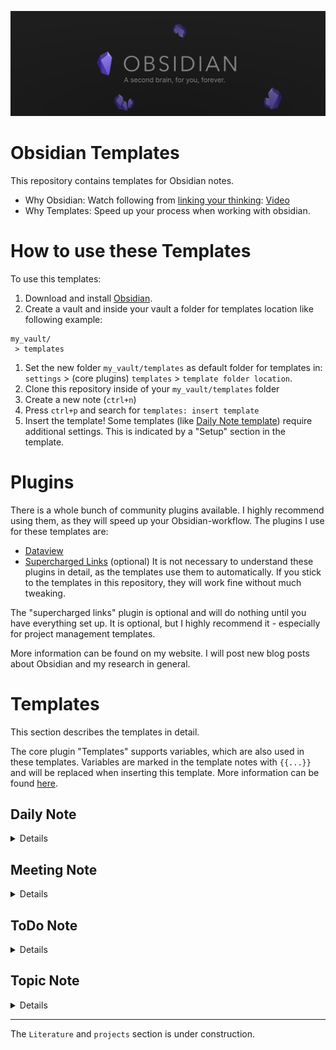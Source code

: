 ![banner](obsidian_banner.png)

# Obsidian Templates

This repository contains templates for Obsidian notes.

- Why Obsidian: Watch following from [linking your thinking](https://www.youtube.com/@linkingyourthinking/featured):
  [Video](https://www.youtube.com/watch?v=QgbLb6QCK88)
- Why Templates: Speed up your process when working with obsidian.

# How to use these Templates

To use this templates:

1. Download and install [Obsidian](https://obsidian.md/download).
2. Create a vault and inside your vault a folder for templates location like following example:

  ```
  my_vault/
   > templates
  ```

1. Set the new folder `my_vault/templates` as default folder for templates in: `settings` > (core plugins) `templates` > `template folder location`.
2. Clone this repository inside of your `my_vault/templates` folder
3. Create a new note (`ctrl+n`)
4. Press `ctrl+p` and search for `templates: insert template`
5. Insert the template!
Some templates (like [Daily Note template](#daily-note-template)) require additional settings. This is indicated by a "Setup" section in the template.

# Plugins

There is a whole bunch of community plugins available. I highly recommend using them, as they will speed up your Obsidian-workflow. The plugins I use for these templates are:

- [Dataview](https://github.com/blacksmithgu/obsidian-dataview)
- [Supercharged Links](https://github.com/mdelobelle/obsidian_supercharged_links) (optional)
It is not necessary to understand these plugins in detail, as the templates use them to automatically. If you stick to the templates in this repository, they will work fine without much tweaking.

The "supercharged links" plugin is optional and will do nothing until you have everything set up. It is optional, but I highly recommend it - especially for project management templates.

More information can be found on my website. I will post new blog posts about Obsidian and my research in general.

# Templates

This section describes the templates in detail.

The core plugin "Templates" supports variables, which are also used in these templates. Variables are marked in the template notes with `{{...}}` and will be replaced when inserting this template. More information can be found [here](https://help.obsidian.md/Plugins/Templates).

## Daily Note

<details>

File: [Daily.md](Daily.md). The template "Daily" is for daily notes.

- [Dataview](https://github.com/blacksmithgu/obsidian-dataview): mandatory
- [Supercharged Links](https://github.com/mdelobelle/obsidian_supercharged_links): optional

### Metadata of Daily Note

- `type: daily`:
  This is for filtering these notes.
- `tags: - todo`:
  The tags metadata can contain several tags. Make sure that at least `todo` is a metadata.
- `date: {{date}}`:
  Inserts the date in the format specified by the "Daily Notes" core plugin. Default: `YYYY-MM-DD`  (result format: "1970-01-01").
- `aliases`:
  These are aliases under which your note can be found in the search pane (`ctrl+o`).

### Purpose of Daily Note

The purpose of this note is to record daily to-dos and to provide a quick overview of pending and upcoming tasks.

To display these tasks, this note uses dataviews in combination with the [todo template](ToDo.md). The most important metadata for using these dataviews is the `todo` tag.

### Setup of Daily Note

This template can be automatically inserted into the daily note. Check the settings of the "Daily Notes" core plugin and select this template as the "Daily Notes" template.

</details>

## Meeting Note

<details>

File: [Meeting.md](Meeting.md). The template "Meeting" is for meeting notes.

- [Dataview](https://github.com/blacksmithgu/obsidian-dataview): optional

### Metadata of Meeting Note

- `type: Meeting`:
  This is for filtering these notes.
- `project`:
  The projects where this meeting is held. This will be used by [project overview template](projects/projectOverview.md).
- `place`:
  The place the meeting is held.
- `duration`:
  The duration of the meeting.
- `date: {{date}}`:
  Inserts the date in the format specified by the "Templates" core plugin. Default: `YYYY-MM-DD`  (result format: "1970-01-01")
- `participants`:
  The participants of the meeting.
- `aliases`:
  These are aliases under which your note can be found in the search pane (`ctrl+o`).
- `recorder`:
  The recorder of the meeting.
- `protocol_ctime`:
  The creation time of the protocol.

### Purpose of Meeting Note

The purpose of this note is to record meetings. It also has a header with the most important information. The header also shows some of the metadata as well. This is because when you export the protocol as PDF, the metadata is not displayed.

</details>

## ToDo Note

<details>

File: [ToDo.md](ToDo.md). The template "ToDo" is for to-do notes.

- [Dataview](https://github.com/blacksmithgu/obsidian-dataview): optional - recommended
- [Supercharged Links](https://github.com/mdelobelle/obsidian_supercharged_links): recommended

### Metadata of ToDo Note

- `tags: - todo`:
  The tags metadata can contain several tags. Make sure that at least `todo` is a metadata.
- `date: {{date}}`:
  Inserts the date in the format specified by the "Templates" core plugin. Default: `YYYY-MM-DD`  (result format: "1970-01-01"). It can also be referred as creation time with `this.file.ctime`.
- `due`:
  The deadline of the to-do.
- `status`:
  The status of the to-do. It is highly recommended to use the supercharged links plugin to display the status next to a link. See my website for more information.

### Purpose of ToDo Note

The purpose of this note is to give your general to-do a note of its own. Each task in your to-do note is displayed in the daily note. You can view these tasks in your to-do note as sub-steps to achieving the main goal.

If you are using the [Dataview](https://github.com/blacksmithgu/obsidian-dataview) plugin, you can extend the sub-tasks by adding the short hand syntax supported by Dataview. It is explained [here](https://blacksmithgu.github.io/obsidian-dataview/annotation/metadata-tasks/) and supports task specific due, completion, creation, start and scheduled dates. The `due` metadata is also set in the note, but is overridden by a `due` on a specific sub-task.

</details>

## Topic Note

<details>

File: [Topic.md](Topic.md). The template "Topic" is for notes about general topics.

### Metadata of Topic Note

- `type:`:
- The type metadata is to define the type of topic this note is about.
- `tags:`:
  The tags metadata can contain several tags.
- `date: {{date}}`:
  Inserts the date in the format specified by the "Templates" core plugin. Default: `YYYY-MM-DD`  (result format: "1970-01-01"). It can also be referred as creation time with `this.file.ctime`.

### Purpose of Topic Note

The purpose of this note is to write notes about any topic.

</details>

___
The `Literature` and `projects` section is under construction.
